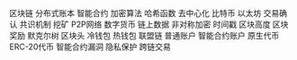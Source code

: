 区块链
分布式账本
智能合约
加密算法
哈希函数
去中心化
比特币
以太坊
交易确认
共识机制
挖矿
P2P网络
数字货币
链上数据
非对称加密
时间戳
区块高度
区块奖励
默克尔树
区块头
冷钱包
热钱包
联盟链
普通账户
智能合约账户
原生代币
ERC-20代币
智能合约漏洞
隐私保护
跨链交易